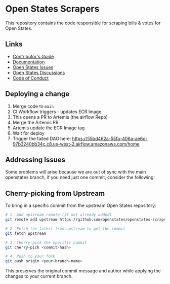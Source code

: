 # Open States Scrapers

This repository contains the code responsible for scraping bills & votes for Open States.
## Links

* [Contributor's Guide](https://docs.openstates.org/contributing/)
* [Documentation](https://docs.openstates.org/contributing/scrapers/)
* [Open States Issues](https://github.com/openstates/issues/issues)
* [Open States Discussions](https://github.com/openstates/issues/discussions)
* [Code of Conduct](https://docs.openstates.org/code-of-conduct/)


## Deploying a change

1. Merge code to `main`
2. CI Workflow triggers - updates ECR Image
3. This opens a PR to Artemis (the airflow Repo)
4. Merge the Artemis PR
5. Artemis update the ECR Image tag
6. Wait for deploy
7. Trigger the failed DAG here: https://55bd462a-55fa-406a-ae6d-97b3240bb34c.c8.us-west-2.airflow.amazonaws.com/home


## Addressing Issues

Some problems will arise because we are out of sync with the main openstates branch, if you need just one commit, consider the following:

## Cherry-picking from Upstream

To bring in a specific commit from the upstream Open States repository:

```bash
# 1. Add upstream remote (if not already added)
git remote add upstream https://github.com/openstates/openstates-scrapers.git

# 2. Fetch the latest from upstream to get the commit
git fetch upstream

# 3. Cherry-pick the specific commit
git cherry-pick <commit-hash>

# 4. Push to your fork
git push origin <your-branch-name>
```

This preserves the original commit message and author while applying the changes to your current branch.
